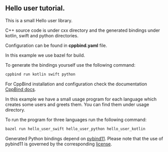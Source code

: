 ## Hello user tutorial.

This is a small Hello user library.

C++ source code is under cxx directory and the generated bindings under kotlin, swift and python directories.

Configuration can be found in **cppbind.yaml** file.

In this example we use bazel for build.

To generate the bindings yourself use the following command:
 ```bash
 cppbind run kotlin swift python
 ```

For CppBind installation and configuration check the documentation [CppBind docs](https://cppbind.io/).

In this example we have a small usage program for each language which creates some users and greets them.
You can find them under usage directory.

To run the program for three languages run the following command:
 ```bash
 bazel run hello_user_swift hello_user_python hello_user_kotlin
 ```
 
Generated Python bindings depend on [pybind11](https://github.com/pybind/pybind11). 
Please note that the use of pybind11 is governed by the corresponding [license](https://github.com/pybind/pybind11/blob/master/LICENSE).

